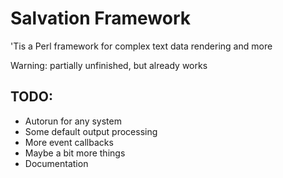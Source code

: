 # Salvation Framework

'Tis a Perl framework for complex text data rendering and more

Warning: partially unfinished, but already works

## TODO:
+ Autorun for any system
+ Some default output processing
+ More event callbacks
+ Maybe a bit more things
+ Documentation

